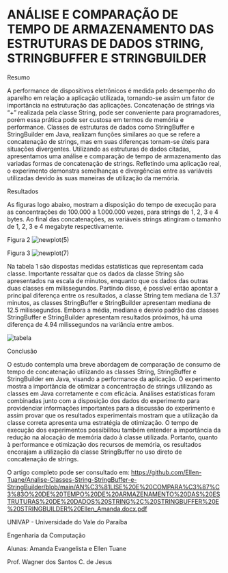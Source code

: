 # ANÁLISE E COMPARAÇÃO DE TEMPO DE ARMAZENAMENTO DAS ESTRUTURAS DE DADOS STRING, STRINGBUFFER E STRINGBUILDER

Resumo

A performance de dispositivos eletrônicos é medida pelo desempenho do aparelho em relação a aplicação utilizada, tornando-se assim um fator de importância na estruturação das aplicações. Concatenação de strings via “+” realizada pela classe String, pode ser conveniente para programadores, porém essa prática pode ser custosa em termos de memória e performance. Classes de estruturas de dados como StringBuffer e StringBuilder em Java, realizam funções similares ao que se refere a concatenação de strings, mas em suas diferenças tornam-se úteis para situações divergentes. Utilizando as estruturas de dados citadas, apresentamos uma análise e comparação de tempo de armazenamento das variadas formas de concatenação de strings. Refletindo uma aplicação real, o experimento demonstra semelhanças e divergências entre as variáveis utilizadas devido às suas maneiras de utilização da memória. 

Resultados

As figuras  logo abaixo, mostram a disposição do tempo de execução para as concentrações de 100.000 a 1.000.000 vezes, para strings de 1, 2, 3 e 4 bytes. Ao final das concatenações, as variáveis strings atingiram o tamanho de 1, 2, 3 e 4 megabyte respectivamente.

Figura 2
![newplot(5)](https://user-images.githubusercontent.com/75332447/186675536-b73ef919-8725-44c3-8acc-d90e91a94b43.png)

Figura 3
![newplot(7)](https://user-images.githubusercontent.com/75332447/186675425-56dfdcd9-b770-487c-a269-c979e5487413.png)

Na tabela 1 são dispostas medidas estatísticas que representam cada classe. Importante ressaltar que os dados da classe String são apresentados na escala de minutos, enquanto que os dados das outras duas classes em milissegundos. Partindo disso, é possível então apontar a principal diferença entre os resultados, a classe String tem mediana de 1.37 minutos, as classes StringBuffer e StringBuilder apresentam mediana de 12.5 milissegundos. Embora a média, mediana e desvio padrão das classes StringBuffer e StringBuilder apresentam resultados próximos, há uma diferença de 4.94 milissegundos na variância  entre ambos. 

![tabela](https://user-images.githubusercontent.com/75332447/186676900-903ab917-e2aa-4540-9300-8d33506e67c2.png)

Conclusão

O estudo contempla uma breve abordagem de comparação de consumo de tempo de concatenação utilizando as classes String, StringBuffer e StringBuilder em Java, visando a performance da aplicação. O experimento mostra a importância de otimizar a concentração de strings utilizando as classes em Java corretamente e com eficácia. Análises estatísticas foram combinadas junto com a disposição dos dados do experimento para providenciar informações importantes para a discussão do experimento e assim provar que os resultados experimentais mostram que a utilização da classe correta apresenta uma estratégia de otimização. O tempo de execução dos experimentos possibilitou também entender a importância da redução na alocação de memória dado à classe utilizada. Portanto, quanto à performance e otimização dos recursos de memória, os resultados encorajam a utilização da classe StringBuffer no uso direto de concatenação de strings.



O artigo completo pode ser consultado em: https://github.com/Ellen-Tuane/Analise-Classes-String-StringBuffer-e-StringBuilder/blob/main/AN%C3%81LISE%20E%20COMPARA%C3%87%C3%83O%20DE%20TEMPO%20DE%20ARMAZENAMENTO%20DAS%20ESTRUTURAS%20DE%20DADOS%20STRING%2C%20STRINGBUFFER%20E%20STRINGBUILDER%20Ellen_Amanda.docx.pdf

UNIVAP - Universidade do Vale do Paraíba

Engenharia da Computação

Alunas: Amanda Evangelista e Ellen Tuane

Prof. Wagner dos Santos C. de Jesus 
